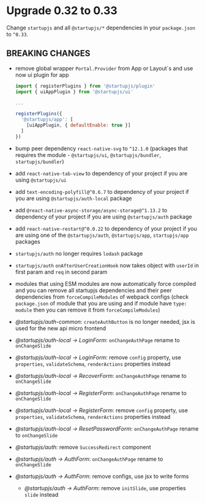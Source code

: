 # Upgrade 0.32 to 0.33

Change `startupjs` and all `@startupjs/*` dependencies in your `package.json` to `^0.33`.

## BREAKING CHANGES

- remove global wrapper `Portal.Provider` from App or Layout`s and use now ui plugin for app

  ```js
  import { registerPlugins } from '@startupjs/plugin'
  import { uiAppPlugin } from '@startupjs/ui'

  ...

  registerPlugins({
    '@startupjs/app': [
      [uiAppPlugin, { defaultEnable: true }]
    ]
  })
  ```

- bump peer dependency `react-native-svg` to `^12.1.0` (packages that requires the module - `@startupjs/ui`, `@startupjs/bundler`, `startupjs/bundler`)

- add `react-native-tab-view` to dependency of your project if you are using `@startupjs/ui`

- add `text-encoding-polyfill@^0.6.7` to dependency of your project if you are using `@startupjs/auth-local` package

- add `@react-native-async-storage/async-storage@^1.13.2` to dependency of your project if you are using `@startupjs/auth` package

- add `react-native-restart@^0.0.22` to dependency of your project if you are using one of the `@startupjs/auth`, `@startupjs/app`, `startupjs/app` packages

- `startupjs/auth` no longer requires `lodash` package

- `startupjs/auth` `onAfterUserCreationHook` now takes object with `userId` in first param and `req` in second param

- modules that using ESM modules are now automatically force compiled and you can remove all startupjs dependencies and their peer dependencies from `forceCompileModules` of webpack configs (check `package.json` of module that you are using and if module have `type: module` then you can remove it from `forceCompileModules`)

- *@startupjs/auth-common*: `createAuthButton` is no longer needed, jsx is used for the new api micro frontend

- *@startupjs/auth-local -> LoginForm*: `onChangeAuthPage` rename to `onChangeSlide`

- *@startupjs/auth-local -> LoginForm*: remove `config` property, use `properties`, `validateSchema`, `renderActions` properties instead

- *@startupjs/auth-local -> RecoverForm*: `onChangeAuthPage` rename to `onChangeSlide`

- *@startupjs/auth-local -> RegisterForm*: `onChangeAuthPage` rename to `onChangeSlide`

- *@startupjs/auth-local -> RegisterForm*: remove `config` property, use `properties`, `validateSchema`, `renderActions` properties instead

- *@startupjs/auth-local -> ResetPasswordForm*: `onChangeAuthPage` rename to `onChangeSlide`

- *@startupjs/auth*: remove `SuccessRedirect` component

- *@startupjs/auth -> AuthForm*: `onChangeAuthPage` rename to `onChangeSlide`

- *@startupjs/auth -> AuthForm*: remove configs, use jsx to write forms

  - *@startupjs/auth -> AuthForm*: remove `initSlide`, use properties `slide` instead
